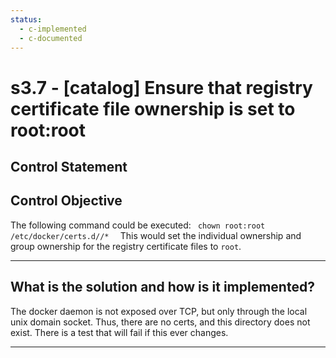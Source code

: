 ```yaml
---
status:
  - c-implemented
  - c-documented
---
```


# s3.7 - \[catalog\] Ensure that registry certificate file ownership is set to root:root

## Control Statement

## Control Objective

The following command could be executed:  ```  chown root:root /etc/docker/certs.d//*   ```  This would set the individual ownership and group ownership for the registry certificate files to `root`.

______________________________________________________________________

## What is the solution and how is it implemented?

The docker daemon is not exposed over TCP, but only through the local
unix domain socket.  Thus, there are no certs, and
this directory does not exist.  There is a test that will fail if
this ever changes.

______________________________________________________________________
